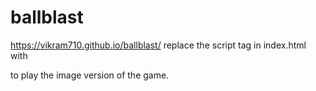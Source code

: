 # ballblast
https://vikram710.github.io/ballblast/
replace the script tag in index.html with 
<script src="imgball.js"></script> to play the image version of the game.
